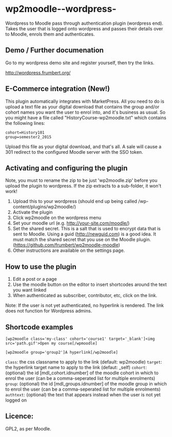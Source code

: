 wp2moodle--wordpress-
=====================

Wordpress to Moodle pass through authentication plugin (wordpress end). Takes the user that is logged onto wordpress and passes their details over to Moodle, enrols them and authenticates.

Demo / Further documenation
---------------------------
Go to my wordpress demo site and register yourself, then try the links.

http://wordpress.frumbert.org/

E-Commerce integration (New!)
----------------------
This plugin automatically integrates with MarketPress. All you need to do is upload a text file as your digital download that contains the group and/or cohort names you want the user to enrol into, and it's business as usual. So you might have a file called "HistoryCourse-wp2moodle.txt" which contains the following lines:
    
    cohort=History101
    group=semester2_2015

Upload this file as your digital download, and that's all. A sale will cause a 301 redirect to the configured Moodle server with the SSO token.

Activating and configuring the plugin
-------------------------------
Note, you must to rename the zip to be just 'wp2moodle.zip' before you upload the plugin to wordpress. If the zip extracts to a sub-folder, it won't work!

1. Upload this to your wordpress (should end up being called /wp-content/plugins/wp2moodle/)
2. Activate the plugin
3. Click wp2moodle on the wordpress menu
4. Set your moodle url (e.g. http://your-site.com/moodle/)
5. Set the shared secret. This is a salt that is used to encrypt data that is sent to Moodle. Using a guid (http://newguid.com) is a good idea. It must match the shared secret that you use on the Moodle plugin. (https://github.com/frumbert/wp2moodle-moodle)
6. Other instructions are available on the settings page.

How to use the plugin
------------------
1. Edit a post or a page
2. Use the moodle button on the editor to insert shortcodes around the text you want linked
3. When authenticated as subscriber, contributor, etc, click on the link.

Note: If the user is not yet authenticated, no hyperlink is rendered. The link does not function for Wordpress admins.

Shortcode examples
------------------

`[wp2moodle class='my-class' cohort='course1' target='_blank']<img src='path.gif'>Open my course[/wpmoodle]`

`[wp2moodle group='group2']A hyperlink[/wp2moodle]`

`class`: the css classname to apply to the link (default: wp2moodle)
`target`: the hyperlink target name to apply to the link (defaut: _self)
`cohort`: (optional) the id [mdl_cohort.idnumber] of the moodle cohort in which to enrol the user (can be a comma-seperated list for multiple enrolments)
`group`: (optional) the id [mdl_groups.idnumber] of the moodle group in which to enrol the user (can be a comma-seperated list for multiple enrolments)
`authtext`: (optional) the text that appears instead when the user is not yet logged on

Licence:
--------
GPL2, as per Moodle.
